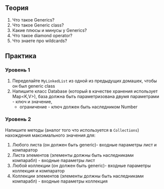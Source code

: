 ## Теория
1. Что такое Generics?
2. Что такое Generic class?
3. Какие плюсы и минусы у Generics?
4. Что такое diamond operator?
5. Что знаете про wildcards?
## Практика
### Уровень 1
1. Переделайте `MyLinkedList` из одной из предыдущих домашек, чтобы он был generic class 
2. Напишите класс Database (который в качестве хранения использует Map<K,V>), база должна быть параметризована двумя параметрами - ключ и значение, 
   - ограничение - ключ должен быть наследником Number
### Уровень 2
Напишите методы (аналог того что используется в `Collections`) нахождения максимального значения для: 
1. Любого листа (он должен быть generic)- входные параметры лист и компаратор
2. Листа элементов (элементы должны быть наследниками компарабл) - входные параметры лист
3. Любой коллекции (он должен быть generic)- входные параметры коллекция и компаратор
4. Коллекции элементов (элементы должны быть наследниками компарабл) - входные параметры коллекция
